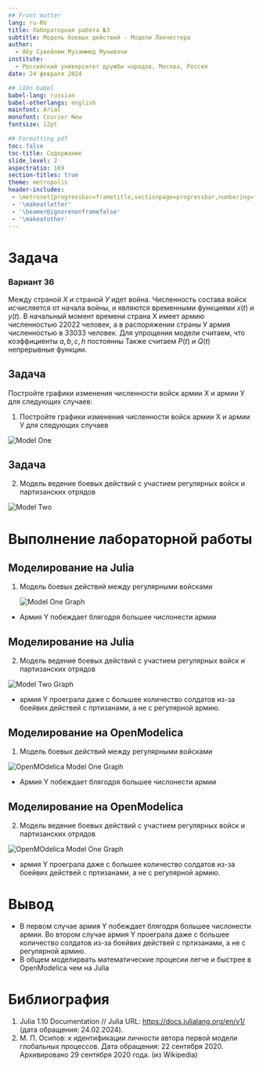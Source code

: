 ```yaml
---
## Front matter
lang: ru-RU
title: Лабораторная работа №3
subtitle: Модель боевых действий - Модели Ланчестера
author:
  - Абу Сувейлим Мухаммед Мунивочи
institute:
  - Российский университет дружбы народов, Москва, Россия
date: 24 февраля 2024

## i18n babel
babel-lang: russian
babel-otherlangs: english
mainfont: Arial
monofont: Courier New
fontsize: 12pt

## Formatting pdf
toc: false
toc-title: Содержание
slide_level: 2
aspectratio: 169
section-titles: true
theme: metropolis
header-includes:
 - \metroset{progressbar=frametitle,sectionpage=progressbar,numbering=fraction}
 - '\makeatletter'
 - '\beamer@ignorenonframefalse'
 - '\makeatother'
---
```


# Задача
### Вариант 36

Между страной $Х$ и страной $У$ идет война. Численность состава войск исчисляется от начала войны, и являются временными функциями $x(t)$ и $y(t)$. В начальный момент времени страна Х имеет армию численностью $22022$ человек, а в распоряжении страны У армия численностью в $33 033$ человек. Для упрощения модели считаем, что коэффициенты $a, b, c, h$ постоянны Также считаем $P(t)$ и $Q(t)$ непрерывные функции.

## Задача

Постройте графики изменения численности войск армии Х и армии У для следующих случаев:

1. Постройте графики изменения численности войск армии Х и армии У для следующих случаев

![Model One](./images/p11.JPG)

## Задача

2. Модель ведение боевых действий с участием регулярных войск и партизанских отрядов

![Model Two](./images/p12.JPG)


# Выполнение лабораторной работы

## Моделирование на Julia

1. Модель боевых действий между регулярными войсками
   
   ![Model One Graph](./images/myplot.png)

- Армия Y побеждает блягодря большее числонести армии

## Моделирование на Julia

2.  Модель ведение боевых действий с участием регулярных войск и партизанских отрядов

   ![Model Two Graph](./images/myplotTwo.png)

- армия Y проеграла даже с большее количество солдатов из-за боейвих действей с пртизанами, а не с регулярной армию.

## Моделирование на OpenModelica

1. Модель боевых действий между регулярными войсками

![OpenMOdelica Model One Graph](./images/lab3_1OM.png)

- Армия Y побеждает блягодря большее числонести армии
  
## Моделирование на OpenModelica

2. Модель ведение боевых действий с участием регулярных войск и партизанских отрядов

![OpenMOdelica Model One Graph](./images/lab3_2OM.png)

- армия Y проеграла даже с большее количество солдатов из-за боейвих действей с пртизанами, а не с регулярной армию.


# Вывод

- В первом случае армия Y побеждает блягодря большее числонести армии. Во втором случае армия Y проеграла даже с большее количество солдатов из-за боейвих действей с пртизанами, а не с регулярной армию.
- В общем моделирвать математические процесии легче и быстрее в OpenModelica чем на Julia


# Библиография

1. Julia 1.10 Documentation // Julia URL: https://docs.julialang.org/en/v1/ (дата обращения: 24.02.2024).
2.  М. П. Осипов: к идентификации личности автора первой модели глобальных процессов. Дата обращения: 22 сентября 2020. Архивировано 29 сентября 2020 года. (из Wikipedia)
